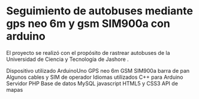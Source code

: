 # Seguimiento de autobuses mediante gps neo 6m y gsm SIM900a con arduino

El proyecto se realizó con el propósito de rastrear autobuses de la Universidad de Ciencia y Tecnología de Jashore .

Dispositivo utilizado
ArduinoUno
GPS neo 6m
GSM SIM900a
barra de pan
Algunos cables y
SIM de operador
Idiomas utilizados
C++ para Arduino
Servidor PHP
Base de datos MySQL
javascript
HTML5 y CSS3
API de mapas
